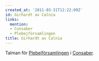 ```yaml
---
created_at: '2011-03-31T12:22:09Z'
id: Girhardt av Calnia
links:
  mention:
  - Consaber
  - Plebejförsamlingen
title: Girhardt av Calnia
---
```


Talman för [Plebejförsamlingen] i [Consaber].

  [Plebejförsamlingen]: Plebejförsamlingen
  [Consaber]: Consaber